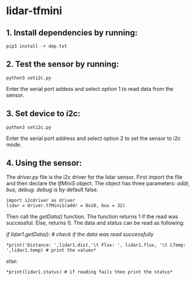 # lidar-tfmini

## 1. Install dependencies by running: 

```
pip3 install -r dep.txt
```

## 2. Test the sensor by running:

```
python3 seti2c.py
```

Enter the serial port addess and select option 1 to read data from the sensor.

## 3. Set device to i2c:

```
python3 seti2c.py
```

Enter the serial port address and select option 2 to set the sensor to i2c mode.


## 4. Using the sensor:
The *driver.py* file is the i2c driver for the lidar sensor. First import the file and then declare the *tfMiniS* object. The object has three parameters: *addr, bus, debug*. *debug* is by default false.

```
import i2cdriver as driver
lidar = driver.tfMiniS(addr = 0x10, bus = 32)
```

Then call the *getData()* function. The function returns 1 if the read was successful. Else, returns 0. The data and status can be read as following:


*if lidar1.getData(): # check if the data was read successfully*

    *print('Distance: ',lidar1.dist,'\t Flux: ', lidar1.flux, '\t LTemp: ',lidar1.temp) # print the values*
    
*else:*

    *print(lidar1.status) # if reading fails then print the status*
